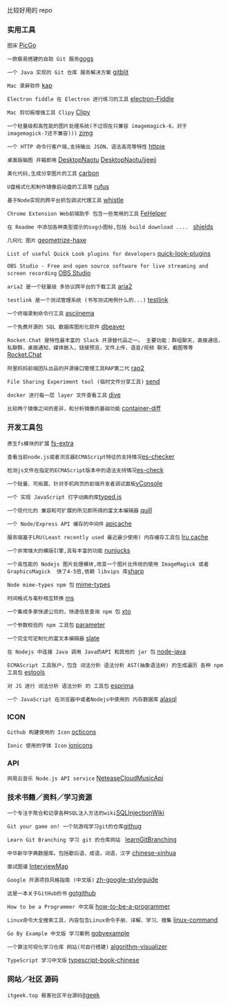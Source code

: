 比较好用的 repo 

### 实用工具

`图床` [PicGo](https://github.com/Molunerfinn/PicGo)

`一款极易搭建的自助 Git 服务`[gogs](https://github.com/gogs/gogs)

`一个 Java 实现的 Git 仓库 服务解决方案` [gitblit](https://github.com/gitblit/gitblit)

`Mac 录屏软件` [kap](https://github.com/wulkano/kap)

`Electron fiddle 在 Electron 进行练习的工具` [electron-Fiddle](https://github.com/electron/fiddle)

`Mac 剪切板增强工具 Clipy` [Clipy](https://github.com/Clipy/Clipy)

 `一个轻量级和高性能的图片处理系统(不过现在只兼容 imagemagick-6，对于 imagemagick-7还不兼容)))` [zimg](https://github.com/buaazp/zimg)

 `一个 HTTP 命令行客户端,支持输出 JSON、语法高亮等特性` [httpie](https://github.com/jakubroztocil/httpie)

 `桌面版脑图 开箱即用` [DesktopNaotu](https://github.com/NaoTu/DesktopNaotu) [DesktopNaotu/jjeejj](https://github.com/jjeejj/DesktopNaotu)

 `美化代码,生成分享图片的工具` [carbon](https://github.com/dawnlabs/carbon)

 `U盘格式化和制作镜像启动盘的工具等` [rufus](https://github.com/pbatard/rufus)

 `基于Node实现的跨平台抓包调试代理工具` [whistle](https://github.com/avwo/whistle/blob/master/README-zh_CN.md)

 `Chrome Extension Web前端助手 包含一些常用的工具` [FeHelper](https://github.com/zxlie/FeHelper)

 `在 Readme 中添加各种类型提示的svg小图标,包括 build download .... ` [shields](https://github.com/badges/shields)

 `几何化 图片` [geometrize-haxe](https://github.com/Tw1ddle/geometrize-haxe/)

 `List of useful Quick Look plugins for developers` [quick-look-plugins](https://github.com/sindresorhus/quick-look-plugins)

 `OBS Studio - Free and open source software for live streaming and screen recording` [OBS Studio](https://github.com/obsproject/obs-studio)

 `aria2 是一个轻量级 多协议跨平台的下载工具` [aria2](https://github.com/aria2/aria2)
 
 `testlink 是一个测试管理系统 (书写测试用例什么的...)` [testlink](https://github.com/TestLinkOpenSourceTRMS/testlink-code)

 `一个终端录制命令行工具` [asciinema](https://github.com/asciinema/asciinema)
 
  `一个免费开源的 SQL 数据库图形化软件` [dbeaver](https://github.com/dbeaver/dbeaver)

  `Rocket.Chat 是特性最丰富的 Slack 开源替代品之一。 主要功能：群组聊天，直接通信，私聊群，桌面通知，媒体嵌入，链接预览，文件上传，语音/视频 聊天，截图等等` [Rocket.Chat](https://github.com/RocketChat/Rocket.Chat)

  `阿里妈妈前端团队出品的开源接口管理工具RAP第二代` [rap2](https://github.com/thx/rap2-delos)

  `File Sharing Experiment tool (临时文件分享工具)` [send](https://github.com/mozilla/send)
  
  `docker 进行每一层 layer 文件查看工具` [dive](https://github.com/wagoodman/dive)

  `比较两个镜像之间的差异，和分析镜像的基础功能` [container-diff](https://github.com/GoogleContainerTools/container-diff)
  
  
 
### 开发工具包

`原生fs模块的扩展` [fs-extra](https://github.com/jprichardson/node-fs-extra)

`查看当前node.js或者浏览器ECMAScript特征的支持情况`[es-checker](https://github.com/ruanyf/es-checker)

`检测js文件在指定的ECMAScript版本中的语法支持情况`[es-check](https://github.com/dollarshaveclub/es-check)

`一个轻量、可拓展、针对手机网页的前端开发者调试面板`[vConsole](https://github.com/Tencent/vConsole)

`一个 实现 JavaScript 打字动画的库`[typed.js](https://github.com/mattboldt/typed.js)

`一个现代化的 兼容和可扩展的所见即所得的富文本编辑器` [quill](https://github.com/quilljs/quill/)

`一个 Node/Express API 缓存的中间件` [apicache](https://github.com/kwhitley/apicache)

`服务端基于LRU(Least recently used 最近最少使用) 内存缓存工具包` [lru cache](https://github.com/isaacs/node-lru-cache)

`一个非常强大的模版引擎,具有丰富的功能` [nunjucks](https://github.com/mozilla/nunjucks)

`一个高性能的 Nodejs 图片处理模块,改变一个图片比传统的使用 ImageMagick 或者 GraphicsMagick  快了4-5倍,依赖 libvips 库`[sharp](https://github.com/lovell/sharp) 

`Node mime-types npm 包` [mime-types](https://github.com/jshttp/mime-types)

`时间格式与毫秒相互转换` [ms](https://github.com/zeit/ms)

`一个集成多家快递公司的，快递信息查询 npm 包` [xto](https://github.com/XadillaX/xto)

`一个参数校验的 npm 工具包` [parameter](https://github.com/node-modules/parameter)

`一个完全可定制化的富文本编辑器` [slate](https://github.com/ianstormtaylor/slate)

`在 Nodejs 中连接 Java 调用 Java的API 和其他的 jar 包` [node-java](https://github.com/joeferner/node-java)

`ECMAScript 工具账户，包含 词法分析 语法分析 AST(抽象语法树) 的生成遍历 各种 npm 工具包` [estools](https://github.com/estools)

`对 JS 进行 词法分析 语法分析 的 工具包` [esprima](https://github.com/jquery/esprima)

`一个 JavaScript 在浏览器中或者Nodejs中使用的 内存数据库` [alasql](https://github.com/agershun/alasql)



### ICON

`Github 构建使用的 Icon` [octicons](https://github.com/primer/octicons)

`Ionic 使用的字体 Icon` [ionicons](https://github.com/ionic-team/ionicons)

### API

`网易云音乐 Node.js API service` [NeteaseCloudMusicApi](https://github.com/Binaryify/NeteaseCloudMusicApi)

### 技术书籍／资料／学习资源

`一个专注于聚合和记录各种SQL注入方法的wiki`[SQLInjectionWiki](https://github.com/kevins1022/SQLInjectionWiki/)

`Git your game on! 一个玩游戏学习git的仓库`[githug](https://github.com/Gazler/githug)

`Learn Git Branching 学习 git 的仓库网站 ` [learnGitBranching](https://github.com/pcottle/learnGitBranching)

`中华新华字典数据库。包括歇后语，成语，词语，汉字` [chinese-xinhua](https://github.com/pwxcoo/chinese-xinhua)

`面试图谱` [InterviewMap](https://github.com/InterviewMap/CS-Interview-Knowledge-Map)

`Google 开源项目风格指南 (中文版)` [zh-google-styleguide](https://github.com/zh-google-styleguide/zh-google-styleguide)

`这是一本关于GitHub的书` [gotgithub](https://github.com/gotgit/gotgithub)

`How to be a Programmer 中文版` [how-to-be-a-programmer](https://braydie.gitbooks.io/how-to-be-a-programmer/content/zh/)

`Linux命令大全搜索工具，内容包含Linux命令手册、详解、学习、搜集` [linux-command](https://github.com/jaywcjlove/linux-command)

`Go By Example 中文版 学习案例` [gobyexample](https://github.com/xg-wang/gobyexample)

 `一个算法可视化学习仓库 网站(可自行搭建)` [algorithm-visualizer](https://github.com/algorithm-visualizer/algorithm-visualizer)

 `TypeScript 学习中文版` [typescript-book-chinese](https://github.com/jkchao/typescript-book-chinese)
 

### 网站／社区 源码

`itgeek.top 极客社区平台源码`[itgeek](https://github.com/ecdiy/itgeek)